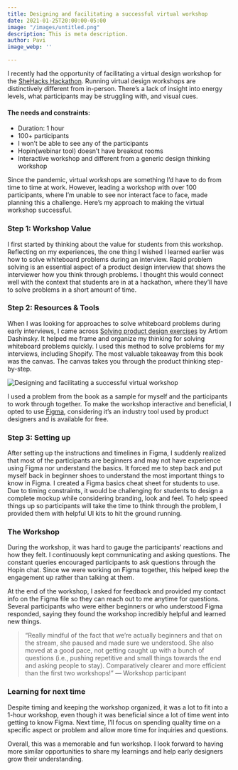 ```yaml
---
title: Designing and facilitating a successful virtual workshop
date: 2021-01-25T20:00:00-05:00
image: "/images/untitled.png"
description: This is meta description.
author: Pavi
image_webp: ''

---
```

I recently had the opportunity of facilitating a virtual design workshop for the [SheHacks Hackathon](https://shehacks.ca/). Running virtual design workshops are distinctively different from in-person. There’s a lack of insight into energy levels, what participants may be struggling with, and visual cues.

#### The needs and constraints:

* Duration: 1 hour
* 100+ participants
* I won’t be able to see any of the participants
* Hopin(webinar tool) doesn’t have breakout rooms
* Interactive workshop and different from a generic design thinking workshop

Since the pandemic, virtual workshops are something I’d have to do from time to time at work. However, leading a workshop with over 100 participants, where I’m unable to see nor interact face to face, made planning this a challenge. Here’s my approach to making the virtual workshop successful.

### Step 1: Workshop Value

I first started by thinking about the value for students from this workshop. Reflecting on my experiences, the one thing I wished I learned earlier was how to solve whiteboard problems during an interview. Rapid problem solving is an essential aspect of a product design interview that shows the interviewer how you think through problems. I thought this would connect well with the context that students are in at a hackathon, where they’ll have to solve problems in a short amount of time.

### Step 2: Resources & Tools

When I was looking for approaches to solve whiteboard problems during early interviews, I came across [Solving product design exercises](https://productdesigninterview.com/) by Artiom Dashinsky. It helped me frame and organize my thinking for solving whiteboard problems quickly. I used this method to solve problems for my interviews, including Shopify. The most valuable takeaway from this book was the canvas. The canvas takes you through the product thinking step-by-step.

![Designing and facilitating a successful virtual workshop](/images/canvas.png "Designing and facilitating a successful virtual workshop")

I used a problem from the book as a sample for myself and the participants to work through together. To make the workshop interactive and beneficial, I opted to use [Figma](https://www.figma.com/), considering it’s an industry tool used by product designers and is available for free.

### Step 3: Setting up

After setting up the instructions and timelines in Figma, I suddenly realized that most of the participants are beginners and may not have experience using Figma nor understand the basics. It forced me to step back and put myself back in beginner shoes to understand the most important things to know in Figma. I created a Figma basics cheat sheet for students to use. Due to timing constraints, it would be challenging for students to design a complete mockup while considering branding, look and feel. To help speed things up so participants will take the time to think through the problem, I provided them with helpful UI kits to hit the ground running.

### The Workshop

During the workshop, it was hard to gauge the participants’ reactions and how they felt. I continuously kept communicating and asking questions. The constant queries encouraged participants to ask questions through the Hopin chat. Since we were working on Figma together, this helped keep the engagement up rather than talking at them.

At the end of the workshop, I asked for feedback and provided my contact info on the Figma file so they can reach out to me anytime for questions. Several participants who were either beginners or who understood Figma responded, saying they found the workshop incredibly helpful and learned new things.

> “Really mindful of the fact that we’re actually beginners and that on the stream, she paused and made sure we understood. She also moved at a good pace, not getting caught up with a bunch of questions (i.e., pushing repetitive and small things towards the end and asking people to stay). Comparatively clearer and more efficient than the first two workshops!” — Workshop participant

### Learning for next time

Despite timing and keeping the workshop organized, it was a lot to fit into a 1-hour workshop, even though it was beneficial since a lot of time went into getting to know Figma. Next time, I’ll focus on spending quality time on a specific aspect or problem and allow more time for inquiries and questions.

Overall, this was a memorable and fun workshop. I look forward to having more similar opportunities to share my learnings and help early designers grow their understanding.